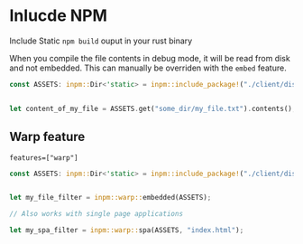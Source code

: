 # Inlucde NPM

Include Static `npm build` ouput in your rust binary

When you compile the file contents in debug mode, it will be read from disk and not embedded. This can manually be overriden with the `embed` feature.

```rust
const ASSETS: inpm::Dir<'static> = inpm::include_package!("./client/dist");


let content_of_my_file = ASSETS.get("some_dir/my_file.txt").contents();

```

## Warp feature

`features=["warp"]`

```rust
const ASSETS: inpm::Dir<'static> = inpm::include_package!("./client/dist");


let my_file_filter = inpm::warp::embedded(ASSETS);

// Also works with single page applications

let my_spa_filter = inpm::warp::spa(ASSETS, "index.html");


```
